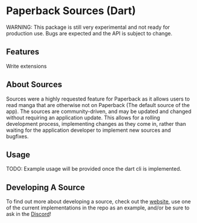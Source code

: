 # Paperback Sources (Dart)

WARNING: This package is still very experimental and not ready for production use.
Bugs are expected and the API is subject to change.

## Features

Write extensions

## About Sources

Sources were a highly requested feature for Paperback as it allows users to read manga that are otherwise not on Paperback (The default source of the app). The sources are community-driven, and may be updated and changed without requiring an application update. This allows for a rolling development process, implementing changes as they come in, rather than waiting for the application developer to implement new sources and bugfixes.

## Usage

TODO: Example usage will be provided once the dart cli is implemented.

## Developing A Source

To find out more about developing a source, check out the [website](https://paperback.moe/help/contribution/extension-development/), use one of the current implementations in the repo as an example, and/or be sure to ask in the [Discord](https://discord.gg/Ny83JV3)!
